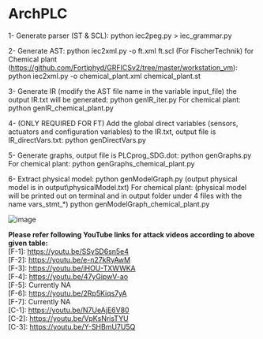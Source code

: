 # ArchPLC

1- Generate parser (ST & SCL):
python iec2peg.py > iec_grammar.py

2- Generate AST:
python iec2xml.py -o ft.xml ft.scl (For FischerTechnik)
for Chemical plant (https://github.com/Fortiphyd/GRFICSv2/tree/master/workstation_vm):
python iec2xml.py -o chemical_plant.xml chemical_plant.st

3- Generate IR (modify the AST file name in the variable input_file) the output IR.txt will be generated:
python genIR_iter.py
For chemical plant:
python genIR_chemical_plant.py

4- (ONLY REQUIRED FOR FT) Add the global direct variables (sensors, actuators and configuration variables) to the IR.txt, output file is IR_directVars.txt:
python genDirectVars.py

5- Generate graphs, output file is PLCprog_SDG.dot:
python genGraphs.py   
For chemical plant:
python genGraphs_chemical_plant.py

6- Extract physical model:
python genModelGraph.py    (output physical model is in output\physicalModel.txt)
For chemical plant:        (physical model will be printed out on terminal and in output folder under 4 files with the name vars_stmt_*)
python genModelGraph_chemical_plant.py


![image](https://user-images.githubusercontent.com/102813392/161282691-55d8157d-d184-4af9-9429-02aa3a1743a4.png)

**Please refer following YouTube links for attack videos according to above given table:** </br>
[F-1]: https://youtu.be/SSySD6sn5e4 </br>
[F-2]: https://youtu.be/e-n27kRyAwM </br>
[F-3]: https://youtu.be/iHOU-TXWWKA </br>
[F-4]: https://youtu.be/47yGipwV-ao </br>
[F-5]: Currently NA </br>
[F-6]: https://youtu.be/2Rp5Kiqs7yA </br>
[F-7]: Currently NA </br>
[C-1]: https://youtu.be/N7UeAjE6V80 </br>
[C-2]: https://youtu.be/VpKsNrisTYU </br>
[C-3]: https://youtu.be/Y-SHBmU7U5Q </br>
